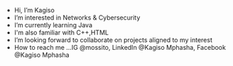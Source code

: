 -  Hi, I’m Kagiso 
-  I’m interested in Networks & Cybersecurity 
-  I’m currently learning Java
- I'm also familiar with C++,HTML
-  I’m looking forward to collaborate on projects aligned to my interest 
-  How to reach me ...IG @mossito, LinkedIn @Kagiso Mphasha, Facebook @Kagiso Mphasha 


<!---
Mossito/Mossito is a ✨ special ✨ repository because its `README.md` (this file) appears on your GitHub profile.
You can click the Preview link to take a look at your changes.
--->
